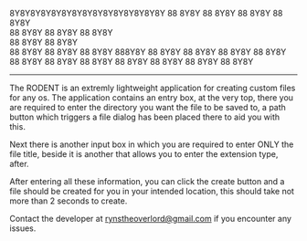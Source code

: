 8Y8Y8Y8Y8Y8Y8Y8Y8Y8Y8Y8Y8Y8Y8Y
88				8Y8Y
88				 8Y8Y
88				  8Y8Y
88				 8Y8Y 	
88				8Y8Y
88			   8Y8Y	
88			  8Y8Y	 
88			8Y8Y
88		  8Y8Y	
88		8Y8Y
88	  8Y8Y
88  8Y8Y
888Y8Y
88	8Y8Y
88	  8Y8Y
88		8Y8Y
88		  8Y8Y
88			8Y8Y
88			  8Y8Y
88				8Y8Y
88				  8Y8Y
88					8Y8Y
88					  8Y8Y
88						8Y8Y
_______________________________________________________________________________________________________________________________________________________________________
The RODENT is an extremly lightweight application for creating custom files for any os.
The application contains an entry box, at the very top, there you are required to enter
the directory you want the file to be saved to, a path button which triggers a file 
dialog has been placed there to aid you with this. 

Next there is another input box in which you are required to enter ONLY the file title, 
beside it is another that allows you to enter the extension type, after.

After entering all these information, you can click the create button and a file should 
be created for you in your intended location, this should take not more than 2 seconds to
create.

Contact the developer at rynstheoverlord@gmail.com if you encounter any issues.
